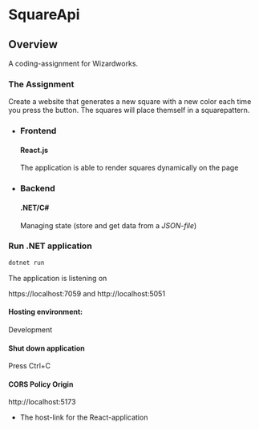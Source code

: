 # SquareApi

## Overview

A coding-assignment for Wizardworks.

### The Assignment

Create a website that generates a new square with a new color each time you press the button. The squares will place themself in a squarepattern.

- ### Frontend
  #### React.js
  The application is able to render squares dynamically on the page
- ### Backend
  #### .NET/C#
  Managing state (store and get data from a _JSON-file_)

### Run .NET application

```bash
dotnet run
```

The application is listening on

https://localhost:7059 and http://localhost:5051

#### Hosting environment:

Development

#### Shut down application

Press Ctrl+C

#### CORS Policy Origin

http://localhost:5173

- The host-link for the React-application
